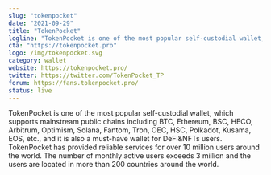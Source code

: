 ```yaml
---
slug: "tokenpocket"
date: "2021-09-29"
title: "TokenPocket"
logline: "TokenPocket is one of the most popular self-custodial wallet, which supports over 20 mainstream public chains including Solana, and all EVM compatiable chains. It is also a must-have wallet for DeFi&NFTs users."
cta: "https://tokenpocket.pro"
logo: /img/tokenpocket.svg
category: wallet
website: https://tokenpocket.pro/
twitter: https://twitter.com/TokenPocket_TP
forum: https://fans.tokenpocket.pro/
status: live
---
```


TokenPocket is one of the most popular self-custodial wallet, which supports mainstream public chains including BTC, Ethereum, BSC, HECO, Arbitrum, Optimism, Solana, Fantom, Tron, OEC, HSC, Polkadot, Kusama, EOS, etc., and it is also a must-have wallet for DeFi&NFTs users. TokenPocket has provided reliable services for over 10 million users around the world. The number of monthly active users exceeds 3 million and the users are located in more than 200 countries around the world.
